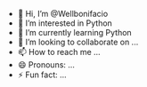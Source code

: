 - 👋 Hi, I’m @Wellbonifacio
- 👀 I’m interested in Python
- 🌱 I’m currently learning Python
- 💞️ I’m looking to collaborate on ...
- 📫 How to reach me ...
- 😄 Pronouns: ...
- ⚡ Fun fact: ...

<!---
Wellbonifacio/Wellbonifacio is a ✨ special ✨ repository because its `README.md` (this file) appears on your GitHub profile.
You can click the Preview link to take a look at your changes.
--->
